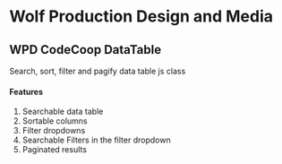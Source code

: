 # Wolf Production Design and Media

## WPD CodeCoop DataTable
Search, sort, filter and pagify data table js class

#### Features
1. Searchable data table
2. Sortable columns
3. Filter dropdowns
4. Searchable Filters in the filter dropdown
5. Paginated results


